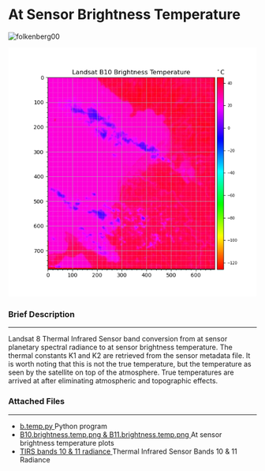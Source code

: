 # At Sensor Brightness Temperature
<!--h1 align="left" style="float: left;">Band Combination Infrared</h1-->
<p align="left"> <img src="https://komarev.com/ghpvc/?username=folkenberg00&label=Profile%20views&color=0e75b6&style=flat" alt="folkenberg00" /> </p>
<p align='center'><img src="https://github.com/folkenberg00/At-Sensor-Brightness-Temperature/blob/main/output/B10.brightness.temp.png" alt="folkenberg00" /></p>
<h3 align="left">Brief Description</h3>
<hr width="100%" color="white" size="2px"/>
<p>Landsat 8 Thermal Infrared Sensor band conversion from at sensor planetary spectral radiance to at sensor brightness temperature. The thermal constants K1 and K2 are retrieved from the sensor metadata file. It is worth noting that this is not the true temperature, but the temperature as seen by the satellite on top of the atmosphere. True temperatures are arrived at after eliminating atmospheric and topographic effects.</p>
<h3 align="left">Attached Files</h3>
<hr width="100%" color="white" size="2px"/>
<ul>
  <li><a href="https://github.com/folkenberg00/At-Sensor-Brightness-Temperature/blob/main/b.temp.py">b.temp.py </a> Python program</li>
  <li><a href="https://github.com/folkenberg00/At-Sensor-Brightness-Temperature/blob/main/output/">B10.brightness.temp.png & B11.brightness.temp.png </a> At sensor brightness temperature plots</li>
<li><a href="https://github.com/folkenberg00/At-Sensor-Brightness-Temperature/blob/main/input/">TIRS bands 10 & 11 radiance </a> Thermal Infrared Sensor Bands 10 & 11 Radiance </li>



 
